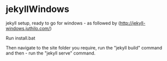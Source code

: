 # jekyllWindows
jekyll setup, ready to go for windows - as followed by (http://jekyll-windows.juthilo.com/)


Run install.bat 

Then navigate to the site folder you require, run the "jekyll build" command and then - run the "jekyll serve" command.